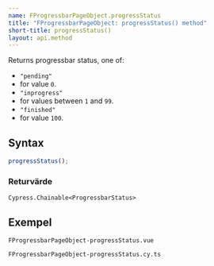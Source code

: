 ```yaml
---
name: FProgressbarPageObject.progressStatus
title: "FProgressbarPageObject: progressStatus() method"
short-title: progressStatus()
layout: api.method
---
```


Returns progressbar status, one of:

- `"pending"`
- for value `0`.
- `"inprogress"`
- for values between `1` and `99`.
- `"finished"`
- for value `100`.

## Syntax

```ts nocompile nolint
progressStatus();
```

### Returvärde

`Cypress.Chainable<ProgressbarStatus>`

## Exempel

```import static
FProgressbarPageObject-progressStatus.vue
```

```import
FProgressbarPageObject-progressStatus.cy.ts
```
